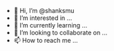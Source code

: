 - 👋 Hi, I’m @shanksmu
- 👀 I’m interested in ...
- 🌱 I’m currently learning ...
- 💞️ I’m looking to collaborate on ...
- 📫 How to reach me ...

<!---
shanksmu/shanksmu is a ✨ special ✨ repository because its `README.md` (this file) appears on your GitHub profile.
You can click the Preview link to take a look at your changes.
--->
